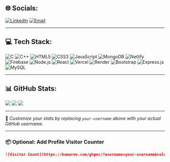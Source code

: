 ## 🌐 Socials:
[![LinkedIn](https://img.shields.io/badge/LinkedIn-blue?logo=linkedin)](https://linkedin.com/in/your-profile)
[![Email](https://img.shields.io/badge/Email-D14836?logo=gmail&logoColor=white)](mailto:youremail@example.com)

---

## 💻 Tech Stack:
![C](https://img.shields.io/badge/C-00599C?logo=c&logoColor=white)
![C++](https://img.shields.io/badge/C++-00599C?logo=c%2B%2B&logoColor=white)
![HTML5](https://img.shields.io/badge/HTML5-E34F26?logo=html5&logoColor=white)
![CSS3](https://img.shields.io/badge/CSS3-1572B6?logo=css3&logoColor=white)
![JavaScript](https://img.shields.io/badge/JavaScript-F7DF1E?logo=javascript&logoColor=black)
![MongoDB](https://img.shields.io/badge/MongoDB-4EA94B?logo=mongodb&logoColor=white)
![Netlify](https://img.shields.io/badge/Netlify-00C7B7?logo=netlify&logoColor=white)
![Firebase](https://img.shields.io/badge/Firebase-FFCA28?logo=firebase&logoColor=black)
![Node.js](https://img.shields.io/badge/Node.js-339933?logo=node.js&logoColor=white)
![React](https://img.shields.io/badge/React-61DAFB?logo=react&logoColor=black)
![Vercel](https://img.shields.io/badge/Vercel-000?logo=vercel&logoColor=white)
![Render](https://img.shields.io/badge/Render-46E3B7?logo=render&logoColor=black)
![Bootstrap](https://img.shields.io/badge/Bootstrap-563D7C?logo=bootstrap&logoColor=white)
![Express.js](https://img.shields.io/badge/Express.js-000000?logo=express&logoColor=white)
![MySQL](https://img.shields.io/badge/MySQL-4479A1?logo=mysql&logoColor=white)

---

## 📊 GitHub Stats:
![](https://github-readme-streak-stats.herokuapp.com/?user=your-username&theme=default)
![](https://github-readme-stats.vercel.app/api?username=your-username&show_icons=true&theme=default)
![](https://github-readme-stats.vercel.app/api/top-langs/?username=your-username&layout=compact)

---

📝 *Customize your stats by replacing `your-username` above with your actual GitHub username.*

---

### 📦 Optional: Add Profile Visitor Counter

```markdown
![Visitor Count](https://komarev.com/ghpvc/?username=your-username&color=blue)
